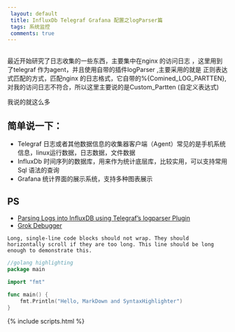 ```yaml
---
 layout: default
 title: InfluxDb Telegraf Grafana 配置之logParser篇
 tags: 系统监控
 comments: true
---
```

##
最近开始研究了日志收集的一些东西，主要集中在nginx 的访问日志 ，这里用到了telegraf 作为agent，并且使用自带的插件logParser ,主要采用的就是
正则表达式匹配的方式，匹配nginx 的日志格式，它自带的%{Comined_LOG_PARTTEN},对我的访问日志不符合，所以这里主要说的是Custom_Partten (自定义表达式)  

我说的就这么多
## 简单说一下：
* Telegraf 日志或者其他数据信息的收集器客户端（Agent）常见的是手机系统信息，linux运行数据，日志数据，文件数据
* InfluxDb 时间序列的数据库，用来作为统计底层库，比较实用，可以支持常用Sql 语法的查询
* Grafana  统计界面的展示系统，支持多种图表展示
   
## PS
- [Parsing Logs into InfluxDB using Telegraf’s logparser Plugin](https://www.influxdata.com/telegraf-correlate-log-metrics-data-performance-bottlenecks)
- [Grok Debugger](http://grokdebug.herokuapp.com/)
      
```
Long, single-line code blocks should not wrap. They should horizontally scroll if they are too long. This line should be long enough to demonstrate this.
```


```go
//golang highlighting
package main

import "fmt"

func main() {
    fmt.Println("Hello, MarkDown and SyntaxHighlighter")
}
```

{% include scripts.html %}	 

<!--Text can be **bold**, _italic_, or ~~strikethrough~~.

[Link to another page](another-page).

There should be whitespace between paragraphs.

There should be whitespace between paragraphs. We recommend including a README, or a file with information about your project.

# [](#header-1)Header 1

This is a normal paragraph following a header. GitHub is a code hosting platform for version control and collaboration. It lets you and others work together on projects from anywhere.

## [](#header-2)Header 2

> This is a blockquote following a header.
>
> When something is important enough, you do it even if the odds are not in your favor.

### [](#header-3)Header 3

```js
// Javascript code with syntax highlighting.
var fun = function lang(l) {
  dateformat.i18n = require('./lang/' + l)
  return true;
}
```

```ruby
# Ruby code with syntax highlighting
GitHubPages::Dependencies.gems.each do |gem, version|
  s.add_dependency(gem, "= #{version}")
end
```

#### [](#header-4)Header 4

*   This is an unordered list following a header.
*   This is an unordered list following a header.
*   This is an unordered list following a header.

##### [](#header-5)Header 5

1.  This is an ordered list following a header.
2.  This is an ordered list following a header.
3.  This is an ordered list following a header.

###### [](#header-6)Header 6

| head1        | head two          | three |
|:-------------|:------------------|:------|
| ok           | good swedish fish | nice  |
| out of stock | good and plenty   | nice  |
| ok           | good `oreos`      | hmm   |
| ok           | good `zoute` drop | yumm  |

### There's a horizontal rule below this.

* * *

### Here is an unordered list:

*   Item foo
*   Item bar
*   Item baz
*   Item zip

### And an ordered list:

1.  Item one
1.  Item two
1.  Item three
1.  Item four

### And a nested list:

- level 1 item
  - level 2 item
  - level 2 item
    - level 3 item
    - level 3 item
- level 1 item
  - level 2 item
  - level 2 item
  - level 2 item
- level 1 item
  - level 2 item
  - level 2 item
- level 1 item

### Small image

![](https://assets-cdn.github.com/images/icons/emoji/octocat.png)

### Large image

![](https://guides.github.com/activities/hello-world/branching.png)


### Definition lists can be used with HTML syntax.

<dl>
<dt>Name</dt>
<dd>Godzilla</dd>
<dt>Born</dt>
<dd>1952</dd>
<dt>Birthplace</dt>
<dd>Japan</dd>
<dt>Color</dt>
<dd>Green</dd>
</dl>

```
Long, single-line code blocks should not wrap. They should horizontally scroll if they are too long. This line should be long enough to demonstrate this.
```

```
The final element.
```-->
